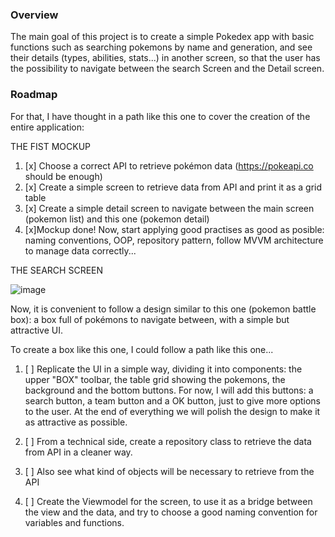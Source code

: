 ### Overview

The main goal of this project is to create a simple Pokedex app with basic functions such as searching pokemons by name and generation, and see their  details (types, abilities, stats...) in another screen, so that the user has the possibility to navigate between the search Screen and the Detail screen.

### Roadmap

For that, I have thought in a path like this one to cover the creation of the entire application:

THE FIST MOCKUP

1) [x] Choose a correct API to retrieve pokémon data (https://pokeapi.co should be enough)
2) [x] Create a simple screen to retrieve data from API and print it as a grid table
3) [x] Create a simple detail screen to navigate between the main screen (pokemon list) and this one (pokemon detail)
4) [x]Mockup done! Now, start applying good practises as good as posible: naming conventions, OOP, repository pattern, follow MVVM architecture to manage data correctly...

THE SEARCH SCREEN

![image](https://user-images.githubusercontent.com/49367885/194107673-5f177ad7-9b53-4354-bffd-875584480fd0.png)

Now, it is convenient to follow a design similar to this one (pokemon battle box): a box full of pokémons to navigate between, with a simple but attractive UI.

To create a box like this one, I could follow a path like this one...

1) [ ] Replicate the UI in a simple way, dividing it into components: the upper "BOX" toolbar, the table grid showing the pokemons, the background and the bottom buttons. For now, I will add this buttons: a search button, a team button and a OK button, just to give more options to the user. At the end of everything we will polish the design to make it as attractive as possible.

2) [ ] From a technical side, create a repository class to retrieve the data from API in a cleaner way.

3) [ ] Also see what kind of objects will be necessary to retrieve from the API

4) [ ] Create the Viewmodel for the screen, to use it as a bridge between the view and the data, and try to choose a good naming convention for variables and functions.
